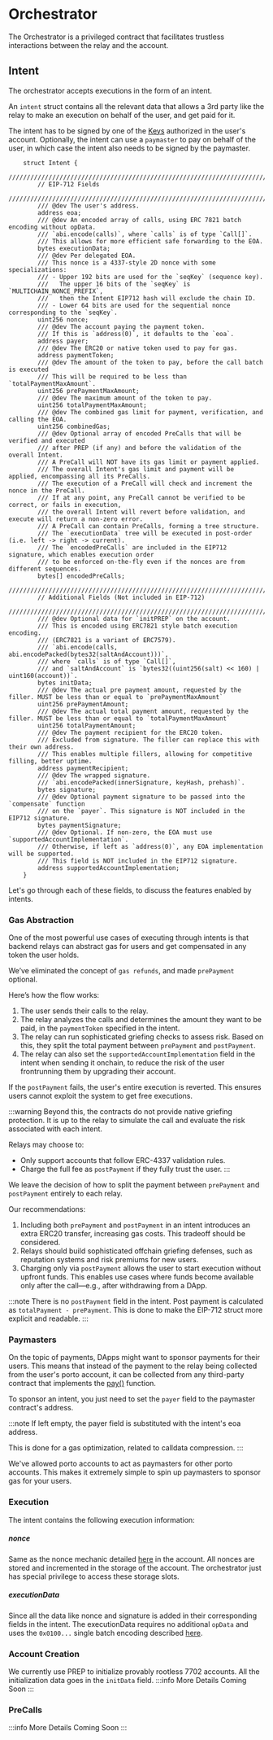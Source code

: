 # Orchestrator
The Orchestrator is a privileged contract that facilitates trustless interactions between the relay and the account.

## Intent 
The orchestrator accepts executions in the form of an intent. 

An `intent` struct contains all the relevant data that allows a 3rd party like the relay to make an execution on behalf of the user, and get paid for it.

The intent has to be signed by one of the [Keys](./account.md#keys) authorized in the user's account. Optionally, the intent can use a `paymaster` to pay on behalf of the user, in which case the intent also needs to be signed by the paymaster.

```solidity
    struct Intent {
        ////////////////////////////////////////////////////////////////////////
        // EIP-712 Fields
        ////////////////////////////////////////////////////////////////////////
        /// @dev The user's address.
        address eoa;
        /// @dev An encoded array of calls, using ERC 7821 batch encoding without opData.
        /// `abi.encode(calls)`, where `calls` is of type `Call[]`.
        /// This allows for more efficient safe forwarding to the EOA.
        bytes executionData;
        /// @dev Per delegated EOA.
        /// This nonce is a 4337-style 2D nonce with some specializations:
        /// - Upper 192 bits are used for the `seqKey` (sequence key).
        ///   The upper 16 bits of the `seqKey` is `MULTICHAIN_NONCE_PREFIX`,
        ///   then the Intent EIP712 hash will exclude the chain ID.
        /// - Lower 64 bits are used for the sequential nonce corresponding to the `seqKey`.
        uint256 nonce;
        /// @dev The account paying the payment token.
        /// If this is `address(0)`, it defaults to the `eoa`.
        address payer;
        /// @dev The ERC20 or native token used to pay for gas.
        address paymentToken;
        /// @dev The amount of the token to pay, before the call batch is executed
        /// This will be required to be less than `totalPaymentMaxAmount`.
        uint256 prePaymentMaxAmount;
        /// @dev The maximum amount of the token to pay.
        uint256 totalPaymentMaxAmount;
        /// @dev The combined gas limit for payment, verification, and calling the EOA.
        uint256 combinedGas;
        /// @dev Optional array of encoded PreCalls that will be verified and executed
        /// after PREP (if any) and before the validation of the overall Intent.
        /// A PreCall will NOT have its gas limit or payment applied.
        /// The overall Intent's gas limit and payment will be applied, encompassing all its PreCalls.
        /// The execution of a PreCall will check and increment the nonce in the PreCall.
        /// If at any point, any PreCall cannot be verified to be correct, or fails in execution,
        /// the overall Intent will revert before validation, and execute will return a non-zero error.
        /// A PreCall can contain PreCalls, forming a tree structure.
        /// The `executionData` tree will be executed in post-order (i.e. left -> right -> current).
        /// The `encodedPreCalls` are included in the EIP712 signature, which enables execution order
        /// to be enforced on-the-fly even if the nonces are from different sequences.
        bytes[] encodedPreCalls;
        ////////////////////////////////////////////////////////////////////////
        // Additional Fields (Not included in EIP-712)
        ////////////////////////////////////////////////////////////////////////
        /// @dev Optional data for `initPREP` on the account.
        /// This is encoded using ERC7821 style batch execution encoding.
        /// (ERC7821 is a variant of ERC7579).
        /// `abi.encode(calls, abi.encodePacked(bytes32(saltAndAccount)))`,
        /// where `calls` is of type `Call[]`,
        /// and `saltAndAccount` is `bytes32((uint256(salt) << 160) | uint160(account))`.
        bytes initData;
        /// @dev The actual pre payment amount, requested by the filler. MUST be less than or equal to `prePaymentMaxAmount`
        uint256 prePaymentAmount;
        /// @dev The actual total payment amount, requested by the filler. MUST be less than or equal to `totalPaymentMaxAmount`
        uint256 totalPaymentAmount;
        /// @dev The payment recipient for the ERC20 token.
        /// Excluded from signature. The filler can replace this with their own address.
        /// This enables multiple fillers, allowing for competitive filling, better uptime.
        address paymentRecipient;
        /// @dev The wrapped signature.
        /// `abi.encodePacked(innerSignature, keyHash, prehash)`.
        bytes signature;
        /// @dev Optional payment signature to be passed into the `compensate` function
        /// on the `payer`. This signature is NOT included in the EIP712 signature.
        bytes paymentSignature;
        /// @dev Optional. If non-zero, the EOA must use `supportedAccountImplementation`.
        /// Otherwise, if left as `address(0)`, any EOA implementation will be supported.
        /// This field is NOT included in the EIP712 signature.
        address supportedAccountImplementation;
    }
```

Let's go through each of these fields, to discuss the features enabled by intents.

### Gas Abstraction

One of the most powerful use cases of executing through intents is that backend relays can abstract gas for users and get compensated in any token the user holds.

We’ve eliminated the concept of `gas refunds`, and made `prePayment` optional.

Here’s how the flow works:

1. The user sends their calls to the relay.
2. The relay analyzes the calls and determines the amount they want to be paid, in the `paymentToken` specified in the intent.
3. The relay can run sophisticated griefing checks to assess risk. Based on this, they split the total payment between `prePayment` and `postPayment`.
4. The relay can also set the `supportedAccountImplementation` field in the intent when sending it onchain, to reduce the risk of the user frontrunning them by upgrading their account.

If the `postPayment` fails, the user's entire execution is reverted. This ensures users cannot exploit the system to get free executions.

:::warning
Beyond this, the contracts do not provide native griefing protection. It is up to the relay to simulate the call and evaluate the risk associated with each intent.

Relays may choose to:
- Only support accounts that follow ERC-4337 validation rules.
- Charge the full fee as `postPayment` if they fully trust the user.
:::

We leave the decision of how to split the payment between `prePayment` and `postPayment` entirely to each relay.

Our recommendations:

1. Including both `prePayment` and `postPayment` in an intent introduces an extra ERC20 transfer, increasing gas costs. This tradeoff should be considered.
2. Relays should build sophisticated offchain griefing defenses, such as reputation systems and risk premiums for new users.
3. Charging only via `postPayment` allows the user to start execution without upfront funds. This enables use cases where funds become available only after the call—e.g., after withdrawing from a DApp.

:::note
There is no `postPayment` field in the intent. Post payment is calculated as `totalPayment - prePayment`.
This is done to make the EIP-712 struct more explicit and readable.
:::

### Paymasters
On the topic of payments, DApps might want to sponsor payments for their users. 
This means that instead of the payment to the relay being collected from the user's porto account, it can be collected from any third-party contract that implements the [pay()](./account.md#1-pay) function.

To sponsor an intent, you just need to set the `payer` field to the paymaster contract's address. 

:::note
If left empty, the payer field is substituted with the intent's eoa address. 

This is done for a gas optimization, related to calldata compression.
:::

We've allowed porto accounts to act as paymasters for other porto accounts. This makes it extremely simple to spin up paymasters to sponsor gas for your users.

### Execution
The intent contains the following execution information:

##### nonce
Same as the nonce mechanic detailed [here](./account.md#nonce-management) in the account.
All nonces are stored and incremented in the storage of the account. The orchestrator just has special privilege to access these storage slots.

##### executionData
Since all the data like nonce and signature is added in their corresponding fields in the intent. 
The executionData requires no additional `opData` and uses the `0x0100...` single batch encoding described [here](./account.md#modes).

### Account Creation 
We currently use PREP to initialize provably rootless 7702 accounts. 
All the initialization data goes in the `initData` field.
:::info
More Details Coming Soon
:::

### PreCalls
:::info
More Details Coming Soon
:::

